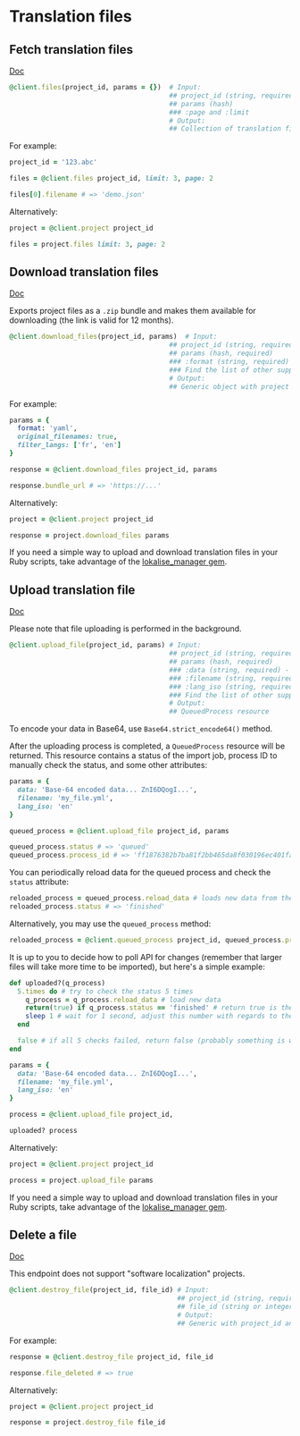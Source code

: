 # Translation files

## Fetch translation files

[Doc](https://developers.lokalise.com/reference/list-all-files)

```ruby
@client.files(project_id, params = {})  # Input:
                                        ## project_id (string, required)
                                        ## params (hash)
                                        ### :page and :limit
                                        # Output:
                                        ## Collection of translation files available in the given project
```

For example:

```ruby
project_id = '123.abc'

files = @client.files project_id, limit: 3, page: 2

files[0].filename # => 'demo.json'
```

Alternatively:

```ruby
project = @client.project project_id

files = project.files limit: 3, page: 2
```

## Download translation files

[Doc](https://developers.lokalise.com/reference/download-files)

Exports project files as a `.zip` bundle and makes them available for downloading (the link is valid for 12 months).

```ruby
@client.download_files(project_id, params)  # Input:
                                        ## project_id (string, required)
                                        ## params (hash, required)
                                        ### :format (string, required) - one of the file formats supported by Lokalise (json, xml, po etc).
                                        ### Find the list of other supported params at https://developers.lokalise.com/reference/download-files
                                        # Output:
                                        ## Generic object with project id and a "bundle_url" link
```

For example:

```ruby
params = {
  format: 'yaml',
  original_filenames: true,
  filter_langs: ['fr', 'en']
}

response = @client.download_files project_id, params

response.bundle_url # => 'https://...'
```

Alternatively:

```ruby
project = @client.project project_id

response = project.download_files params
```

If you need a simple way to upload and download translation files in your Ruby scripts, take advantage of the [lokalise_manager gem](https://github.com/bodrovis/lokalise_manager).

## Upload translation file

[Doc](https://developers.lokalise.com/reference/upload-a-file)

Please note that file uploading is performed in the background.

```ruby
@client.upload_file(project_id, params) # Input:
                                        ## project_id (string, required)
                                        ## params (hash, required)
                                        ### :data (string, required) - base64-encoded data (the format must be supported by Lokalise)
                                        ### :filename (string, required)
                                        ### :lang_iso (string, required)
                                        ### Find the list of other supported params at https://developers.lokalise.com/reference/upload-a-file
                                        # Output:
                                        ## QueuedProcess resource
```

To encode your data in Base64, use `Base64.strict_encode64()` method.

After the uploading process is completed, a `QueuedProcess` resource will be returned. This resource contains a status of the import job, process ID to manually check the status, and some other attributes:

```ruby
params = {
  data: 'Base-64 encoded data... ZnI6DQogI...',
  filename: 'my_file.yml',
  lang_iso: 'en'
}

queued_process = @client.upload_file project_id, params

queued_process.status # => 'queued'
queued_process.process_id # => 'ff1876382b7ba81f2bb465da8f030196ec401fa6'
```

You can periodically reload data for the queued process and check the `status` attribute:

```ruby
reloaded_process = queued_process.reload_data # loads new data from the API
reloaded_process.status # => 'finished'
```

Alternatively, you may use the `queued_process` method:

```ruby
reloaded_process = @client.queued_process project_id, queued_process.process_id
```

It is up to you to decide how to poll API for changes (remember that larger files will take more time to be imported), but here's a simple example:

```ruby
def uploaded?(q_process)
  5.times do # try to check the status 5 times
    q_process = q_process.reload_data # load new data
    return(true) if q_process.status == 'finished' # return true is the upload has finished
    sleep 1 # wait for 1 second, adjust this number with regards to the upload size
  end

  false # if all 5 checks failed, return false (probably something is wrong)
end

params = {
  data: 'Base-64 encoded data... ZnI6DQogI...',
  filename: 'my_file.yml',
  lang_iso: 'en'
}

process = @client.upload_file project_id,

uploaded? process
```

Alternatively:

```ruby
project = @client.project project_id

process = project.upload_file params
```

If you need a simple way to upload and download translation files in your Ruby scripts, take advantage of the [lokalise_manager gem](https://github.com/bodrovis/lokalise_manager).

## Delete a file

[Doc](https://developers.lokalise.com/reference/delete-a-file)

This endpoint does not support "software localization" projects.

```ruby
@client.destroy_file(project_id, file_id) # Input:
                                          ## project_id (string, required)
                                          ## file_id (string or integer, required)
                                          # Output:
                                          ## Generic with project_id and "file_deleted" set to "true"
```

For example:

```ruby
response = @client.destroy_file project_id, file_id

response.file_deleted # => true
```

Alternatively:

```ruby
project = @client.project project_id

response = project.destroy_file file_id
```